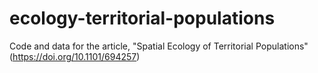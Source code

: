 # ecology-territorial-populations
Code and data for the article, "Spatial Ecology of Territorial Populations" (https://doi.org/10.1101/694257)
